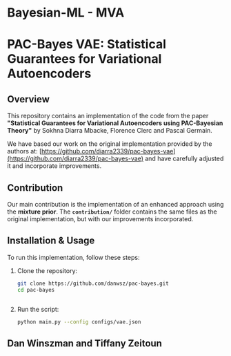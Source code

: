 # Bayesian-ML - MVA

# PAC-Bayes VAE: Statistical Guarantees for Variational Autoencoders

## Overview
This repository contains an implementation of the code from the paper **"Statistical Guarantees for Variational Autoencoders using PAC-Bayesian Theory"** by Sokhna Diarra Mbacke, Florence Clerc and Pascal Germain.

We have based our work on the original implementation provided by the authors at: [https://github.com/diarra2339/pac-bayes-vae](https://github.com/diarra2339/pac-bayes-vae) and have carefully adjusted it and incorporate improvements.

## Contribution
Our main contribution is the implementation of an enhanced approach using the **mixture prior**.
The **`contribution/`** folder contains the same files as the original implementation, but with our improvements incorporated.

## Installation & Usage
To run this implementation, follow these steps:

1. Clone the repository:
   ```bash
   git clone https://github.com/danwsz/pac-bayes.git
   cd pac-bayes
   ```
   ```
2. Run the script:
   ```bash
   python main.py --config configs/vae.json
   ```

## Dan Winszman and Tiffany Zeitoun
